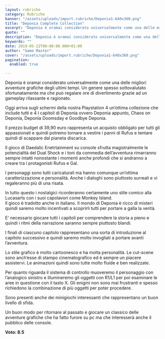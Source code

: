 ```yaml
---
layout: rubriche
category: Rubriche
banner: "/assets/uploads/import.rubriche/Deponia1-640x360.png"
title: "Deponia Complete Collection"
excerpt: "Deponia è oramai considerato universalmente come una delle migliori avventure grafiche degli ultimi tempi. Un genere spesso sottovalutato sfortunatamente ma che può regalare ore di divertimento grazie ad un gameplay rilassante e ragionato. Oggi arriva sugli schermi della nostra Playstation 4 un’ottima collezione che include tutti e 4 i capitoli di Deponia ovvero Deponia appunto, [&hellip"
quote: ""
description: "Deponia è oramai considerato universalmente come una delle migliori avventure grafiche degli ultimi tempi. Un genere spesso sottovalutato sfortunatamente ma che può regalare ore di divertimento grazie ad un gameplay rilassante e ragionato. Oggi arriva sugli schermi della nostra Playstation 4 un’ottima collezione che include tutti e 4 i capitoli di Deponia ovvero Deponia appunto, [&hellip"
keywords: ""
date: 2019-05-22T00:00:00.000+01:00
author: "Game Master"
cover: "/assets/uploads/import.rubriche/Deponia1-640x360.png"
pagination:
  enabled: true

---
```


Deponia è oramai considerato universalmente come una delle migliori avventure grafiche degli ultimi tempi. Un genere spesso sottovalutato sfortunatamente ma che può regalare ore di divertimento grazie ad un gameplay rilassante e ragionato.

Oggi arriva sugli schermi della nostra Playstation 4 un’ottima collezione che include tutti e 4 i capitoli di Deponia ovvero Deponia appunto, Chaos on Deponia, Deponia Doomsday e Goodbye Deponia.

Il prezzo budget di 39,90 euro rappresenta un acquisto obbligato per tutti gli appassionati e quindi potremo tornare a vestire i panni di Rufus e tentare quindi di scappare dal pianeta discarica.

Il gioco di Daedalic Enetrtainment su console sfrutta magistralmente le potenzialità del Dual Shock e i toni da commedia dell’avventura rimarranno sempre intatti nonostante i momenti anche profondi che si andranno a creare tra i protagonisti Rufus e Gal.

I personaggi sono tutti caricaturali ma hanno comunque un’ottima caratterizzazione e personalità. Anche i dialoghi sono piuttosto surreali e vi regaleranno più di una risata.

In tutto questo i nostalgici ricorderanno certamente uno stile comico alla Lucasarts con i suoi capolavori come Monkey Island.  
Il gioco è tradotto anche in italiano. Il mondo di Deponia è ricco di misteri quindi saremo molto incentivati a scoprirli tutti per portare a galla la verità.

E’ necessario giocare tutti i capitoli per comprendere la storia a pieno e quindi i ritmi della narrazione saranno sempre piuttosto blandi.

I finali di ciascuno capitolo rappresentano una sorta di introduzione al capitolo successivo e quindi saremo molto invogliati a portare avanti l’avventura.

Lo stile grafico è molto cartoonesco e ha molta personalità. Le cut-scene sono anch’esse di stampo cinematografico ed è sempre un piacere assistervi. Le animazioni quindi sono tutte molto fluide e ben realizzate.

Per quanto riguarda il sistema di controllo muoveremo il personaggio con l’analogico sinistro e illumineremo gli oggetti con R1/L1 per poi esaminare le aree in questione con il tasto X. Gli enigmi non sono mai frustranti e spesso richiedono la combinazione di più oggetti per poter procedere.

Sono presenti anche dei minigiochi interessanti che rappresentano un buon livello di sfida.

Un buon modo per ritornare al passato e giocare un classico delle avventure grafiche che ha fatto furore su pc ma che interesserà anche il pubblico delle console.

**Voto: 8.5**